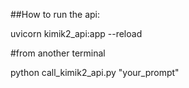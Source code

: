 ##How to run the api:

uvicorn kimik2_api:app --reload

#from another terminal

python call_kimik2_api.py "your_prompt"
